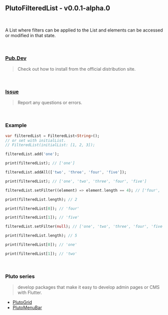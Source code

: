 ## PlutoFilteredList - v0.0.1-alpha.0

<br>

A List where filters can be applied to the List and elements can be accessed or modified in that state.

<br>

### [Pub.Dev](https://pub.dev/packages/pluto_filtered_list)
> Check out how to install from the official distribution site.

<br>

### [Issue](https://github.com/bosskmk/pluto_filtered_list/issues)
> Report any questions or errors.

<br>

### Example
```dart
var filteredList = FilteredList<String>();
// or set with initialList.
// FilteredList(initialList: [1, 2, 3]);

filteredList.add('one');

print(filteredList); // ['one']

filteredList.addAll(['two', 'three', 'four', 'five']);

print(filteredList); // ['one', 'two', 'three', 'four', 'five']

filteredList.setFilter((element) => element.length == 4); // ['four', 'five']

print(filteredList.length); // 2

print(filteredList[0]); // 'four'

print(filteredList[1]); // 'five'

filteredList.setFilter(null); // ['one', 'two', 'three', 'four', 'five']

print(filteredList.length); // 5

print(filteredList[0]); // 'one'

print(filteredList[1]); // 'two'
```

<br>

### Pluto series
> develop packages that make it easy to develop admin pages or CMS with Flutter.
* [PlutoGrid](https://github.com/bosskmk/pluto_grid)
* [PlutoMenuBar](https://github.com/bosskmk/pluto_menu_bar)